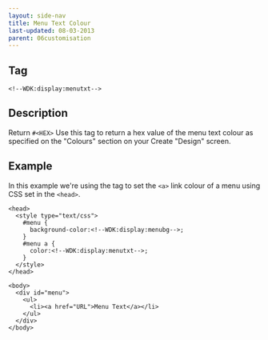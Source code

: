 ```yaml
---
layout: side-nav
title: Menu Text Colour
last-updated: 08-03-2013
parent: 06customisation
---
```


## Tag

`<!--WDK:display:menutxt-->`

## Description

Return `#<HEX>`
Use this tag to return a hex value of the menu text colour as specified on the "Colours" section on your Create "Design" screen.

## Example

In this example we're using the tag to set the `<a>` link colour of a menu using CSS set in the `<head>`.

~~~
<head>
  <style type="text/css">
    #menu {
      background-color:<!--WDK:display:menubg-->;
    }
    #menu a {
      color:<!--WDK:display:menutxt-->;
    }
  </style>
</head>

<body>
  <div id="menu">
    <ul>
      <li><a href="URL">Menu Text</a></li>
    </ul>
  </div>
</body>
~~~
